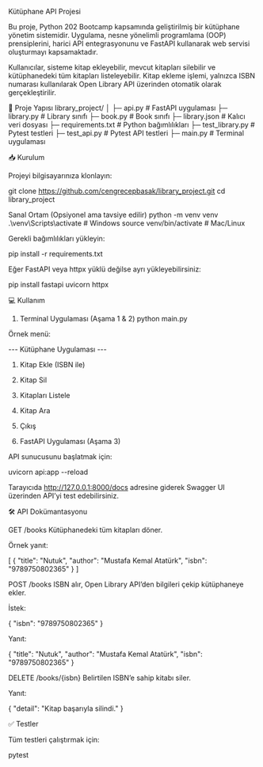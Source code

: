 Kütüphane API Projesi

Bu proje, Python 202 Bootcamp kapsamında geliştirilmiş bir kütüphane yönetim sistemidir. Uygulama, nesne yönelimli programlama (OOP) prensiplerini, harici API entegrasyonunu ve FastAPI kullanarak web servisi oluşturmayı kapsamaktadır.

Kullanıcılar, sisteme kitap ekleyebilir, mevcut kitapları silebilir ve kütüphanedeki tüm kitapları listeleyebilir. Kitap ekleme işlemi, yalnızca ISBN numarası kullanılarak Open Library API üzerinden otomatik olarak gerçekleştirilir.

📂 Proje Yapısı
library_project/
│
├─ api.py           # FastAPI uygulaması
├─ library.py       # Library sınıfı
├─ book.py          # Book sınıfı
├─ library.json     # Kalıcı veri dosyası
├─ requirements.txt # Python bağımlılıkları
├─ test_library.py  # Pytest testleri
├─ test_api.py      # Pytest API testleri
├─ main.py          # Terminal uygulaması

📥 Kurulum

Projeyi bilgisayarınıza klonlayın:

git clone https://github.com/cengrecepbasak/library_project.git
cd library_project

Sanal Ortam (Opsiyonel ama tavsiye edilir)
python -m venv venv
.\venv\Scripts\activate       # Windows
source venv/bin/activate      # Mac/Linux


Gerekli bağımlılıkları yükleyin:

pip install -r requirements.txt


Eğer FastAPI veya httpx yüklü değilse ayrı yükleyebilirsiniz:

pip install fastapi uvicorn httpx

💻 Kullanım
1. Terminal Uygulaması (Aşama 1 & 2)
python main.py


Örnek menü:

--- Kütüphane Uygulaması ---
1. Kitap Ekle (ISBN ile)
2. Kitap Sil
3. Kitapları Listele
4. Kitap Ara
5. Çıkış

2. FastAPI Uygulaması (Aşama 3)

API sunucusunu başlatmak için:

uvicorn api:app --reload


Tarayıcıda http://127.0.0.1:8000/docs adresine giderek Swagger UI üzerinden API’yi test edebilirsiniz.

🛠 API Dokümantasyonu

GET /books
Kütüphanedeki tüm kitapları döner.

Örnek yanıt:

[
  {
    "title": "Nutuk",
    "author": "Mustafa Kemal Atatürk",
    "isbn": "9789750802365"
  }
]


POST /books
ISBN alır, Open Library API’den bilgileri çekip kütüphaneye ekler.

İstek:

{
  "isbn": "9789750802365"
}


Yanıt:

{
  "title": "Nutuk",
  "author": "Mustafa Kemal Atatürk",
  "isbn": "9789750802365"
}


DELETE /books/{isbn}
Belirtilen ISBN’e sahip kitabı siler.

Yanıt:

{
  "detail": "Kitap başarıyla silindi."
}

✅ Testler

Tüm testleri çalıştırmak için:

pytest